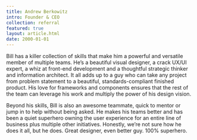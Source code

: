 ```yaml
---
title: Andrew Berkowitz
intro: Founder & CEO
collection: referral
featured: true
layout: article.html
date: 2000-01-01
---
```


Bill has a killer collection of skills that make him a powerful and versatile member of multiple teams. He’s a beautiful visual designer, a crack UX/UI expert, a whiz at front-end development and a thoughtful strategic thinker and information architect. It all adds up to a guy who can take any project from problem statement to a beautiful, standards-compliant finished product. His love for frameworks and components ensures that the rest of the team can leverage his work and multiply the power of his design vision.

Beyond his skills, Bill is also an awesome teammate, quick to mentor or jump in to help without being asked. He makes his teams better and has been a quiet superhero owning the user experience for an entire line of business plus multiple other initiatives. Honestly, we’re not sure how he does it all, but he does. Great designer, even better guy. 100% superhero.